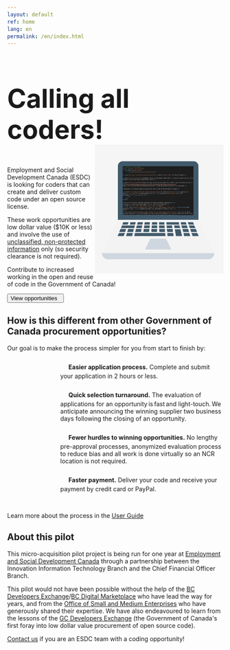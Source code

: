 ```yaml
---
layout: default
ref: home
lang: en
permalink: /en/index.html
---
```

<!-- markdownlint-disable MD041 -->
<section class="well well-sm brdr-0">
    <div class="container-fluid">
        <div class="row wb-eqht mrgn-tp-md mrgn-bttm-md">

<h1 class="provisional gc-thickline mrgn-tp-0 mrgn-bttm-lg" style="font-size: 60px"> Calling all coders!<img src="/assets/images/computer.png" alt="Computer with code" width="300" height="300" style="float:right"> </h1>


<p class="mrgn-tp-md mrgn-bttm-lg">Employment and Social Development Canada (ESDC) is looking for coders that can create and deliver custom code under an open source license.</p>

<p class="mrgn-tp-md mrgn-bttm-lg">These work opportunities are low dollar value ($10K or less) and involve the use of <a href="https://www.tpsgc-pwgsc.gc.ca/esc-src/protection-safeguarding/niveaux-levels-eng.html" target="_blank">unclassified, non-protected information</a> only (so security clearance is not required).</p>

<p>Contribute to increased working in the open and reuse of code in the Government of Canada!</p>

<p><a href="{{ site.baseurl }}{% link _pages/en/opportunities.md %}" title="Opportunities"><button type="button" class="btn btn-primary btn-lrg">View opportunities &nbsp; <span class="glyphicon glyphicon-arrow-right" aria-hidden="true"></span></button></a></p>
        </div>
    </div>
</section>

<h2>How is this different from other Government of Canada procurement  opportunities?</h2>
<p>Our goal is to make the process simpler for you from start to finish by:</p>
<ul style="list-style: none;  text-indent: -45px; margin-left:100px;">
<li> <span class="glyphicon glyphicon-send" style="font-size: 2em; margin: 0 4rem 1rem 0;"> </span><strong> Easier application process.</strong> Complete and submit your application in 2 hours or less.</li>
<p></p>
<li><span class="glyphicon glyphicon-repeat" style="font-size: 2em; margin: 0 4rem 1rem 0;"> </span> <strong> Quick selection turnaround.</strong> The evaluation of applications for an opportunity is fast and light-touch. We anticipate announcing the winning supplier two business days following the closing of an opportunity.</li>
<p></p>
<li><span class="glyphicon glyphicon-ok" style="font-size: 2em; margin: 0 4rem 1rem 0"> </span> <strong> Fewer hurdles to winning opportunities.</strong> No lengthy pre-approval processes, anonymized evaluation process to reduce bias and all work is done virtually so an NCR location is not required. </li>
<p></p>
<li><span class="glyphicon glyphicon-usd" style="font-size: 2em;  margin: 0 4rem 1rem 0"> </span> <strong>Faster payment.</strong> Deliver your code and receive your payment by credit card or PayPal.</li>
</ul>
<br>
<p> Learn more about the process in the <a href="{{ site.baseurl }}{% link _pages/en/user-guide.md %}" title="User Guide">User Guide</a></p>

## About this pilot

<p>This micro-acquisition pilot project is being run for one year at <a href="https://www.canada.ca/en/employment-social-development.html" target="_blank">Employment and Social Development Canada</a> through a partnership between the Innovation Information Technology Branch and the Chief Financial Officer Branch.</p>

<p>This pilot would not have been possible without the help of the <a href="https://bcdevexchange.org/" target="_blank">BC Developers Exchange</a>/<a href="https://digital.gov.bc.ca/marketplace" target="_blank">BC Digital Marketplace</a> who have lead the way for years, and from the <a href="https://www.tpsgc-pwgsc.gc.ca/app-acq/pme-sme/index-eng.html" target="_blank">Office of Small and Medium Enterprises</a> who have generously shared their expertise.
We have also endeavoured to learn from the lessons of the <a href="https://github.com/canada-ca/devex" target="_blank">GC Developers Exchange</a> (the Government of Canada's first foray into low dollar value procurement of open source code).</p>

<p><a href="mailto:microacquisition@hrsdc-rhdcc.gc.ca">Contact us</a> if you are an ESDC team with a coding opportunity!</p>

<!-- <div class="well well-lg"> -->

<!-- ## Feedback
We want to hear from you!
If you are having trouble using this website, if you have questions, if you are finding any of our processes confusing.
Let us know!
Open an issue on the [Micro-Acquisition repo](https://github.com/canada-ca/micro-acquisition) or send us an [email](mailto:microacquisition@hrsdc-rhdcc.gc.ca). -->
